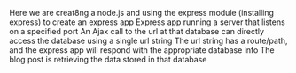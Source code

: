Here we are creat8ng a node.js and using the express module (installing express) to create an express app
Express app running a server that listens on a specified port
An Ajax call to the url at that database can directly access the database using a single url string
The url string has a route/path, and the express app will respond with the appropriate database info 
The blog post is retrieving the data stored in that database
